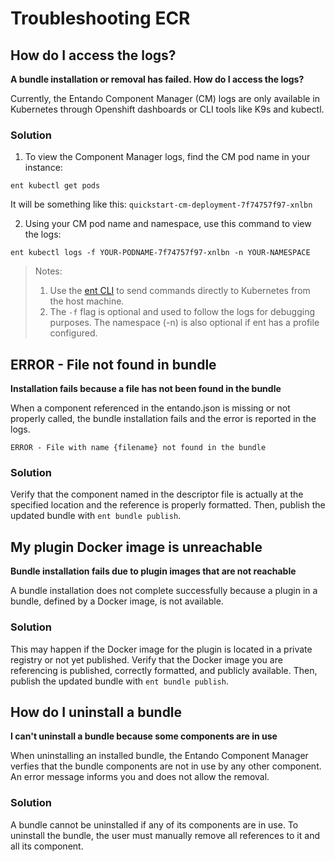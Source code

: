 # Troubleshooting ECR

## How do I access the logs? 
**A bundle installation or removal has failed. How do I access the logs?**

Currently, the Entando Component Manager (CM) logs are only available in Kubernetes through Openshift dashboards or CLI tools like K9s and kubectl.

### Solution
1. To view the Component Manager logs, find the CM pod name in your instance:
```
ent kubectl get pods
```
It will be something like this: `quickstart-cm-deployment-7f74757f97-xnlbn`

2. Using your CM pod name and namespace, use this command to view the logs:
```
ent kubectl logs -f YOUR-PODNAME-7f74757f97-xnlbn -n YOUR-NAMESPACE
```
>Notes: 
>1. Use the [ent CLI](../getting-started/entando-cli.md) to send commands directly to Kubernetes from the host machine. 
>2. The `-f` flag is optional and used to follow the logs for debugging purposes. The namespace (-n) is also optional if ent has a profile configured.  


## ERROR - File not found in bundle
**Installation fails because a file has not been found in the bundle**

When a component referenced in the entando.json is missing or not properly called, the bundle installation fails and the error is reported in the logs.

```
ERROR - File with name {filename} not found in the bundle
```

### Solution

Verify that the component named in the descriptor file is actually at the specified location and the reference is properly formatted. Then, publish the updated bundle with `ent bundle publish`.

## My plugin Docker image is unreachable 
**Bundle installation fails due to plugin images that are not reachable**

A bundle installation does not complete successfully because a plugin in a bundle, defined by a Docker image, is not available. 

### Solution
This may happen if the Docker image for the plugin is located in a private registry or not yet published. Verify that the Docker image you are referencing is published, correctly formatted, and publicly available. Then, publish the updated bundle with `ent bundle publish`.

## How do I uninstall a bundle 
**I can't uninstall a bundle because some components are in use**

When uninstalling an installed bundle, the Entando Component Manager verfies that the bundle components are not in use by any other component. An error message informs you and does not allow the removal. 

### Solution

A bundle cannot be uninstalled if any of its components are in use. To uninstall the bundle, the user must manually remove all references to it and all its component.